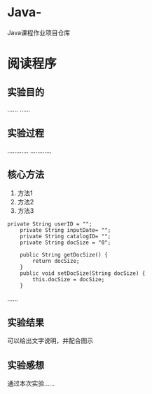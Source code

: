 # Java-
Java课程作业项目仓库

# 阅读程序

## 实验目的
……
……
  
## 实验过程
…………
…………
  
## 核心方法
1. 方法1
2. 方法2
3. 方法3
```
private String userID = "";
	private String inputDate= "";
	private String catalogID= "";
	private String docSize = "0";
	
	public String getDocSize() {
		return docSize;
	}
	public void setDocSize(String docSize) {
		this.docSize = docSize;
	}
```
……

## 实验结果

可以给出文字说明，并配合图示

## 实验感想
通过本次实验……
